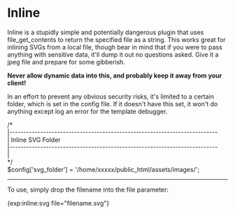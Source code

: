 # Inline

Inline is a stupidly simple and potentially dangerous plugin that uses file_get_contents to return the specified file as a string. This works great for inlining SVGs from a local file, though bear in mind that if you were to pass anything with sensitive data, it'll dump it out no questions asked. Give it a jpeg file and prepare for some gibberish.

**Never allow dynamic data into this, and probably keep it away from your client!**

In an effort to prevent any obvious security risks, it's limited to a certain folder, which is set in the config file. If it doesn't have this set, it won't do anything except log an error for the template debugger.

/*<br>
|--------------------------------------------------------------------------<br>
| Inline SVG Folder<br>
|--------------------------------------------------------------------------<br>
|<br>
*/<br>
$config['svg_folder'] = '/home/xxxxx/public_html/assets/images/';

---

To use, simply drop the filename into the file parameter:

{exp:inline:svg file="filename.svg"}
